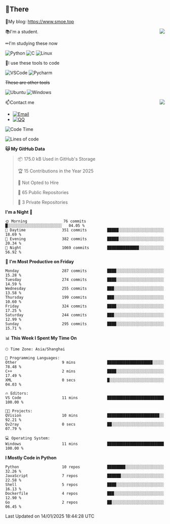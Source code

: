
## 👏There

📰My blog: https://www.smoe.top

<img align="right" src="https://github-readme-stats.vercel.app/api/top-langs/?username=AkashiCoin"/>


📚I'm a student.

✏I'm studying these now

![Python](https://img.shields.io/badge/-Python-blue?style=flat-square&logo=Python&logoColor=fff)
![C](https://img.shields.io/badge/-C-585858?style=flat-square&logo=C&logoColor=fff)
![Linux](https://img.shields.io/badge/-Linux-black?style=flat-square&logo=Linux&logoColor=fff)

🔨I use these tools to code

![VSCode](https://img.shields.io/badge/-VSCode-blue?style=flat-square&logo=visualstudiocode&logoColor=fff)
![Pycharm](https://img.shields.io/badge/-Pycharm-green?style=flat-square&logo=pycharm&logoColor=fff)

 ~~These are other tools~~

![Ubuntu](https://img.shields.io/badge/-Ubuntu-orange?style=flat-square&logo=Ubuntu&logoColor=fff)
![Windows](https://img.shields.io/badge/-Windows-blue?style=flat-square&logo=Windows&logoColor=fff)

<img align="right" src="https://github-readme-stats.vercel.app/api?username=AkashiCoin" />


📫Contact me

* [![Email](https://img.shields.io/badge/Email-l1040186796@gmail.com-1?style=social&logoColor=fff)](mailto:l1040186796@gmail.com)
* [![QQ](https://img.shields.io/badge/QQ-1040186796-1?style=social&logoColor=fff)](tencent://AddContact/?fromId=45&fromSubId=1&subcmd=all&uin=1040186796&website=www.oicqzone.com)

<!--START_SECTION:waka-->
![Code Time](http://img.shields.io/badge/Code%20Time-1%2C373%20hrs%2038%20mins-blue)

![Lines of code](https://img.shields.io/badge/From%20Hello%20World%20I%27ve%20Written-352.9%20thousand%20lines%20of%20code-blue)

**🐱 My GitHub Data** 

> 📦 175.0 kB Used in GitHub's Storage 
 > 
> 🏆 15 Contributions in the Year 2025
 > 
> 🚫 Not Opted to Hire
 > 
> 📜 65 Public Repositories 
 > 
> 🔑 3 Private Repositories 
 > 
**I'm a Night 🦉** 

```text
🌞 Morning                76 commits          █░░░░░░░░░░░░░░░░░░░░░░░░   04.05 % 
🌆 Daytime                351 commits         █████░░░░░░░░░░░░░░░░░░░░   18.69 % 
🌃 Evening                382 commits         █████░░░░░░░░░░░░░░░░░░░░   20.34 % 
🌙 Night                  1069 commits        ██████████████░░░░░░░░░░░   56.92 % 
```
📅 **I'm Most Productive on Friday** 

```text
Monday                   287 commits         ████░░░░░░░░░░░░░░░░░░░░░   15.28 % 
Tuesday                  274 commits         ████░░░░░░░░░░░░░░░░░░░░░   14.59 % 
Wednesday                255 commits         ███░░░░░░░░░░░░░░░░░░░░░░   13.58 % 
Thursday                 199 commits         ███░░░░░░░░░░░░░░░░░░░░░░   10.60 % 
Friday                   324 commits         ████░░░░░░░░░░░░░░░░░░░░░   17.25 % 
Saturday                 244 commits         ███░░░░░░░░░░░░░░░░░░░░░░   12.99 % 
Sunday                   295 commits         ████░░░░░░░░░░░░░░░░░░░░░   15.71 % 
```


📊 **This Week I Spent My Time On** 

```text
🕑︎ Time Zone: Asia/Shanghai

💬 Programming Languages: 
Other                    9 mins              ████████████████████░░░░░   78.48 % 
C++                      2 mins              ████░░░░░░░░░░░░░░░░░░░░░   17.49 % 
XML                      0 secs              █░░░░░░░░░░░░░░░░░░░░░░░░   04.03 % 

🔥 Editors: 
VS Code                  11 mins             █████████████████████████   100.00 % 

🐱‍💻 Projects: 
QVision                  10 mins             ███████████████████████░░   92.21 % 
Qv2ray                   0 secs              ██░░░░░░░░░░░░░░░░░░░░░░░   07.79 % 

💻 Operating System: 
Windows                  11 mins             █████████████████████████   100.00 % 
```

**I Mostly Code in Python** 

```text
Python                   10 repos            ████████░░░░░░░░░░░░░░░░░   32.26 % 
JavaScript               7 repos             ██████░░░░░░░░░░░░░░░░░░░   22.58 % 
Shell                    5 repos             ████░░░░░░░░░░░░░░░░░░░░░   16.13 % 
Dockerfile               4 repos             ███░░░░░░░░░░░░░░░░░░░░░░   12.90 % 
Go                       2 repos             ██░░░░░░░░░░░░░░░░░░░░░░░   06.45 % 
```




 Last Updated on 14/01/2025 18:44:28 UTC
<!--END_SECTION:waka-->
